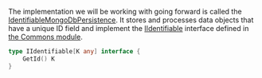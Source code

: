 
The implementation we will be working with going forward is called the [IdentifiableMongoDbPersistence](../../../toolkit_api/golang/mongodb/persistence/identifiable_mongodb_persistence/). It stores and processes data objects that have a unique ID field and implement the [IIdentifiable](../../../toolkit_api/golang/data/data/iidentifiable/) interface defined in [the Commons module](../../../toolkit_api/golang/commons).

```go
type IIdentifiable[K any] interface {
	GetId() K
}
```

